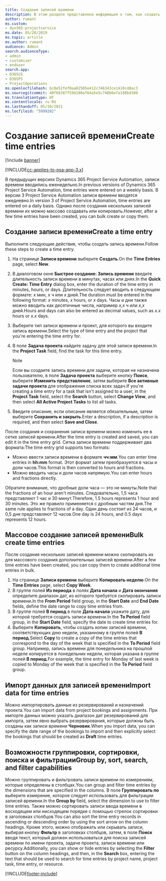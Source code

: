 ```yaml
---
title: Создание записей времени
description: В этом разделе представлена информация о том, как создать записи времени.
author: rumant
ms.custom:
- dyn365-projectservice
ms.date: 05/20/2019
ms.topic: article
ms.author: rumant
audience: Admin
search.audienceType:
- admin
- customizer
- enduser
search.app:
- D365CE
- D365PS
- ProjectOperations
ms.openlocfilehash: bc8e52fef0aa02505e412c746343ce1410c40ac3
ms.sourcegitcommit: 40f68387f594180af64a5e5c748b6efa188bd300
ms.translationtype: HT
ms.contentlocale: ru-RU
ms.lasthandoff: 05/10/2021
ms.locfileid: "5999282"
---
```

# <a name="create-time-entries"></a><span data-ttu-id="77e4f-103">Создание записей времени</span><span class="sxs-lookup"><span data-stu-id="77e4f-103">Create time entries</span></span>

[!include [banner](../includes/psa-now-project-operations.md)]

[!INCLUDE[cc-applies-to-psa-app-3.x](../includes/cc-applies-to-psa-app-3x.md)]

<span data-ttu-id="77e4f-104">В предыдущих версиях Dynamics 365 Project Service Automation, записи времени вводились еженедельно.</span><span class="sxs-lookup"><span data-stu-id="77e4f-104">In previous versions of Dynamics 365 Project Service Automation, time entries were entered on a weekly basis.</span></span> <span data-ttu-id="77e4f-105">В версии 3 Project Service Automation записи времени вводятся ежедневно.</span><span class="sxs-lookup"><span data-stu-id="77e4f-105">In version 3 of Project Service Automation, time entries are entered on a daily basis.</span></span> <span data-ttu-id="77e4f-106">Однако после создания нескольких записей времени их можно массово создавать или копировать.</span><span class="sxs-lookup"><span data-stu-id="77e4f-106">However, after a few time entries have been created, you can bulk create or copy them.</span></span>

## <a name="create-a-time-entry"></a><span data-ttu-id="77e4f-107">Создание записи времени</span><span class="sxs-lookup"><span data-stu-id="77e4f-107">Create a time entry</span></span>

<span data-ttu-id="77e4f-108">Выполните следующие действия, чтобы создать запись времени.</span><span class="sxs-lookup"><span data-stu-id="77e4f-108">Follow these steps to create a time entry.</span></span>

1. <span data-ttu-id="77e4f-109">На странице **Записи времени** выберите **Создать**.</span><span class="sxs-lookup"><span data-stu-id="77e4f-109">On the **Time Entries** page, select **New**.</span></span>
2. <span data-ttu-id="77e4f-110">В диалоговом окне **Быстрое создание: Запись времени** введите длительность записи времени в минутах, часах или днях.</span><span class="sxs-lookup"><span data-stu-id="77e4f-110">In the **Quick Create: Time Entry** dialog box, enter the duration of the time entry in minutes, hours, or days.</span></span> <span data-ttu-id="77e4f-111">Длительность следует вводить в следующем формате: *x* мин, *x* ч или *x* дней.</span><span class="sxs-lookup"><span data-stu-id="77e4f-111">The duration must be entered in the following format: *x* minutes, *x* hours, or *x* days.</span></span> <span data-ttu-id="77e4f-112">Часы и дни также можно вводить как десятичные числа, например *x,x* ч или *x,x* дней.</span><span class="sxs-lookup"><span data-stu-id="77e4f-112">Hours and days can also be entered as decimal values, such as *x.x* hours or *x.x* days.</span></span>
3. <span data-ttu-id="77e4f-113">Выберите тип записи времени и проект, для которого вы входите запись времени.</span><span class="sxs-lookup"><span data-stu-id="77e4f-113">Select the type of time entry and the project that you're entering the time entry for.</span></span>
4. <span data-ttu-id="77e4f-114">В поле **Задача проекта** найдите задачу для этой записи времени.</span><span class="sxs-lookup"><span data-stu-id="77e4f-114">In the **Project Task** field, find the task for this time entry.</span></span>

    > [!NOTE]
    > <span data-ttu-id="77e4f-115">Если вы создаете запись времени для задачи, которая не назначена пользователю, в поле **Задача проекта** выберите кнопку **Поиск**, выберите **Изменить представление**, затем выберите **Все активные задачи проекта** для отображения списка всех задач.</span><span class="sxs-lookup"><span data-stu-id="77e4f-115">If you're creating a time entry for a task that isn't assigned to a user, in the **Project Task** field, select the **Search** button, select **Change View**, and then select **All Active Project Tasks** to list all tasks.</span></span>

5. <span data-ttu-id="77e4f-116">Введите описание, если описание является обязательным, затем выберите **Сохранить и закрыть**.</span><span class="sxs-lookup"><span data-stu-id="77e4f-116">Enter a description, if a description is required, and then select **Save and Close**.</span></span>

<span data-ttu-id="77e4f-117">После создания и сохранения записи времени можно изменить ее в сетке записей времени.</span><span class="sxs-lookup"><span data-stu-id="77e4f-117">After the time entry is created and saved, you can edit it in the time entry grid.</span></span> <span data-ttu-id="77e4f-118">Сетка записи времени поддерживает два формата:</span><span class="sxs-lookup"><span data-stu-id="77e4f-118">The time entry grid supports two formats:</span></span>

- <span data-ttu-id="77e4f-119">Можно ввести записи времени в формате **чч:мм**.</span><span class="sxs-lookup"><span data-stu-id="77e4f-119">You can enter time entries in **hh:mm** format.</span></span> <span data-ttu-id="77e4f-120">Этот формат затем преобразуется в часы и доли часов.</span><span class="sxs-lookup"><span data-stu-id="77e4f-120">This format is then converted to hours and fractions.</span></span>
- <span data-ttu-id="77e4f-121">Можно вводить часы и доли часов напрямую.</span><span class="sxs-lookup"><span data-stu-id="77e4f-121">You can enter hours and fractions directly.</span></span>

<span data-ttu-id="77e4f-122">Обратите внимание, что дробные доли часа — это не минуты.</span><span class="sxs-lookup"><span data-stu-id="77e4f-122">Note that the fractions of an hour aren't minutes.</span></span> <span data-ttu-id="77e4f-123">Следовательно, 1,5 часа представляют 1 час и 30 минут.</span><span class="sxs-lookup"><span data-stu-id="77e4f-123">Therefore, 1.5 hours represents 1 hour and 30 minutes.</span></span> <span data-ttu-id="77e4f-124">Это же правило применяется с дробным частям дня.</span><span class="sxs-lookup"><span data-stu-id="77e4f-124">The same rule applies to fractions of a day.</span></span> <span data-ttu-id="77e4f-125">Один день состоит из 24 часов, и 0,5 дня представляют 12 часов.</span><span class="sxs-lookup"><span data-stu-id="77e4f-125">One day is 24 hours, and 0.5 days represents 12 hours.</span></span>

## <a name="bulk-create-time-entries"></a><span data-ttu-id="77e4f-126">Массовое создание записей времени</span><span class="sxs-lookup"><span data-stu-id="77e4f-126">Bulk create time entries</span></span>

<span data-ttu-id="77e4f-127">После создания нескольких записей времени можно скопировать их для массового создания дополнительных записей времени.</span><span class="sxs-lookup"><span data-stu-id="77e4f-127">After a few time entries have been created, you can copy them to create additional time entries in bulk.</span></span>

1. <span data-ttu-id="77e4f-128">На странице **Записи времени** выберите **Копировать неделю**.</span><span class="sxs-lookup"><span data-stu-id="77e4f-128">On the **Time Entries** page, select **Copy Week**.</span></span>
2. <span data-ttu-id="77e4f-129">В группе полей **Из периода** в полях **Дата начала** и **Дата окончания** определите диапазон дат, из которого требуется скопировать записи времени.</span><span class="sxs-lookup"><span data-stu-id="77e4f-129">In the **From Period** field group, in the **Start Date** and **End Date** fields, define the date range to copy time entries from.</span></span>
3. <span data-ttu-id="77e4f-130">В группе полей **В период** в поле **Дата начала** укажите дату, для которой требуется создать записи времени.</span><span class="sxs-lookup"><span data-stu-id="77e4f-130">In the **To Period** field group, in the **Start Date** field, specify the date to create time entries for.</span></span>
4. <span data-ttu-id="77e4f-131">Выберите **Копировать**, чтобы создать копии записей времени, соответствующих дню недели, указанному в группе полей **В период**.</span><span class="sxs-lookup"><span data-stu-id="77e4f-131">Select **Copy** to create a copy of the time entries that correspond to the day of the week that is specified in the **To Period** field group.</span></span> <span data-ttu-id="77e4f-132">Например, запись времени для понедельника на прошлой неделе копируется в понедельник недели, которая указана в группе полей **В период**.</span><span class="sxs-lookup"><span data-stu-id="77e4f-132">For example, the time entry for Monday of last week is copied to Monday of the week that is specified in the **To Period** field group.</span></span>

## <a name="import-data-for-time-entries"></a><span data-ttu-id="77e4f-133">Импорт данных для записей времени</span><span class="sxs-lookup"><span data-stu-id="77e4f-133">Import data for time entries</span></span>

<span data-ttu-id="77e4f-134">Можно импортировать данные из резервирований и назначений проекта.</span><span class="sxs-lookup"><span data-stu-id="77e4f-134">You can import data from project bookings and assignments.</span></span> <span data-ttu-id="77e4f-135">При импорте данных можно указать диапазон дат резервирований для импорта, затем явно выбрать резервирования, которые должны быть созданы как записи времени **Черновик**.</span><span class="sxs-lookup"><span data-stu-id="77e4f-135">When you import data, you can specify the date range of the bookings to import and then explicitly select the bookings that should be created as **Draft** time entries.</span></span>

## <a name="group-by-sort-search-and-filter-capabilities"></a><span data-ttu-id="77e4f-136">Возможности группировки, сортировки, поиска и фильтрации</span><span class="sxs-lookup"><span data-stu-id="77e4f-136">Group by, sort, search, and filter capabilities</span></span>

<span data-ttu-id="77e4f-137">Можно группировать и фильтровать записи времени по измерениям, которые определены в столбцах.</span><span class="sxs-lookup"><span data-stu-id="77e4f-137">You can group and filter time entries by the dimensions that are specified in the columns.</span></span> <span data-ttu-id="77e4f-138">В поле **Группировать по** выберите измерение, которое следует использовать для фильтрации записей времени.</span><span class="sxs-lookup"><span data-stu-id="77e4f-138">In the **Group by** field, select the dimension to use to filter time entries.</span></span> <span data-ttu-id="77e4f-139">Также можно сортировать записи ввода времени в восходящем или нисходящем порядке с помощью стрелок сортировки в заголовках столбцов.</span><span class="sxs-lookup"><span data-stu-id="77e4f-139">You can also sort the time entry records in ascending or descending order by using the sort arrow on the column headings.</span></span> <span data-ttu-id="77e4f-140">Кроме этого, можно отображать или скрывать записи, выбирая кнопку **Фильтр** в заголовках столбцов, затем, в поле **Поиск** вводя текст, который должен использоваться для поиска записей времени по имени проекта, задаче проекта, записи времени или ресурсу.</span><span class="sxs-lookup"><span data-stu-id="77e4f-140">Additionally, you can show or hide entries by selecting the **Filter** button on the column headings, and then, in the **Search** box, entering the text that should be used to search for time entries by project name, project task, time entry, or resource.</span></span>


[!INCLUDE[footer-include](../includes/footer-banner.md)]